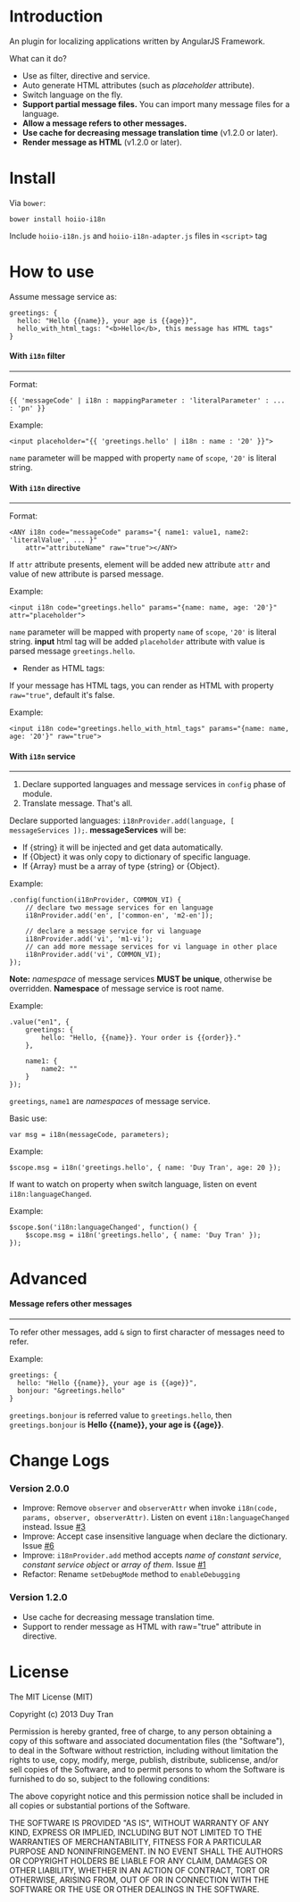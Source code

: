 Introduction
==============
An plugin for localizing applications written by AngularJS Framework.

What can it do?
* Use as filter, directive and service.
* Auto generate HTML attributes (such as *placeholder* attribute).
* Switch language on the fly.
* **Support partial message files.** You can import many message files for a language.
* **Allow a message refers to other messages.**
* **Use cache for decreasing message translation time** (v1.2.0 or later).
* **Render message as HTML** (v1.2.0 or later).

Install
===
Via `bower`:

    bower install hoiio-i18n
    
Include `hoiio-i18n.js` and `hoiio-i18n-adapter.js` files in `<script>` tag
    
How to use
===
Assume message service as:

    greetings: {
      hello: "Hello {{name}}, your age is {{age}}",
      hello_with_html_tags: "<b>Hello</b>, this message has HTML tags"
    }
    

#### With `i18n` filter ####
---
Format: 

    {{ 'messageCode' | i18n : mappingParameter : 'literalParameter' : ... : 'pn' }}

Example:

    <input placeholder="{{ 'greetings.hello' | i18n : name : '20' }}">
    
`name` parameter will be mapped with property `name` of `scope`, `'20'` is literal string.


#### With `i18n` directive ####
---
Format:

    <ANY i18n code="messageCode" params="{ name1: value1, name2: 'literalValue', ... }" 
        attr="attributeName" raw="true"></ANY>

If `attr` attribute presents, element will be added new attribute `attr` and value of new attribute is parsed message.

Example:

    <input i18n code="greetings.hello" params="{name: name, age: '20'}" attr="placeholder">
    
`name` parameter will be mapped with property `name` of `scope`, `'20'` is literal string. **input** html tag will be added `placeholder` attribute with value is parsed message `greetings.hello`.

* Render as HTML tags:

If your message has HTML tags, you can render as HTML with property `raw="true"`, default it's false.

Example:

    <input i18n code="greetings.hello_with_html_tags" params="{name: name, age: '20'}" raw="true">


#### With `i18n` service ####
---
1. Declare supported languages and message services in `config` phase of module.
2. Translate message. That's all.

Declare supported languages: `i18nProvider.add(language, [ messageServices ]);`. **messageServices** will be:

- If {string} it will be injected and get data automatically.
- If {Object} it was only copy to dictionary of specific language.
- If {Array} must be a array of type {string} or {Object}.


Example:
    
    .config(function(i18nProvider, COMMON_VI) {
        // declare two message services for en language
        i18nProvider.add('en', ['common-en', 'm2-en']);

        // declare a message service for vi language
        i18nProvider.add('vi', 'm1-vi');
        // can add more message services for vi language in other place
        i18nProvider.add('vi', COMMON_VI);
    });
    
**Note:** *namespace* of message services **MUST be unique**, otherwise be overridden. **Namespace** of message service is root name.

Example:

    .value("en1", {
        greetings: {
            hello: "Hello, {{name}}. Your order is {{order}}."
        },

        name1: {
            name2: ""
        }
    });

`greetings`, `name1` are *namespaces* of message service.

Basic use:

    var msg = i18n(messageCode, parameters);
    
Example:

    $scope.msg = i18n('greetings.hello', { name: 'Duy Tran', age: 20 });

If want to watch on property when switch language, listen on event `i18n:languageChanged`.

Example:

    $scope.$on('i18n:languageChanged', function() { 
        $scope.msg = i18n('greetings.hello', { name: 'Duy Tran' }); 
    });

Advanced
===

#### Message refers other messages ####
---
To refer other messages, add `&` sign to first character of messages need to refer.

Example:

    greetings: {
      hello: "Hello {{name}}, your age is {{age}}",
      bonjour: "&greetings.hello"
    }

`greetings.bonjour` is referred value to `greetings.hello`, then `greetings.bonjour` is **Hello {{name}}, your age is {{age}}**.

Change Logs
===
### Version 2.0.0 ###
- Improve: Remove `observer` and `observerAttr` when invoke `i18n(code, params, observer, observerAttr)`. Listen on event `i18n:languageChanged` instead. Issue [#3](https://github.com/kiddy2910/angularjs-i18n/issues/3)
- Improve: Accept case insensitive language when declare the dictionary. Issue [#6](https://github.com/kiddy2910/angularjs-i18n/issues/6)
- Improve: `i18nProvider.add` method accepts *name of constant service*, *constant service object* or *array of them*. Issue [#1](https://github.com/kiddy2910/angularjs-i18n/issues/1)
- Refactor: Rename `setDebugMode` method to `enableDebugging`

### Version 1.2.0 ###
- Use cache for decreasing message translation time.
- Support to render message as HTML with raw="true" attribute in directive.

License
===
The MIT License (MIT)

Copyright (c) 2013 Duy Tran

Permission is hereby granted, free of charge, to any person obtaining a copy of
this software and associated documentation files (the "Software"), to deal in
the Software without restriction, including without limitation the rights to
use, copy, modify, merge, publish, distribute, sublicense, and/or sell copies of
the Software, and to permit persons to whom the Software is furnished to do so,
subject to the following conditions:

The above copyright notice and this permission notice shall be included in all
copies or substantial portions of the Software.

THE SOFTWARE IS PROVIDED "AS IS", WITHOUT WARRANTY OF ANY KIND, EXPRESS OR
IMPLIED, INCLUDING BUT NOT LIMITED TO THE WARRANTIES OF MERCHANTABILITY, FITNESS
FOR A PARTICULAR PURPOSE AND NONINFRINGEMENT. IN NO EVENT SHALL THE AUTHORS OR
COPYRIGHT HOLDERS BE LIABLE FOR ANY CLAIM, DAMAGES OR OTHER LIABILITY, WHETHER
IN AN ACTION OF CONTRACT, TORT OR OTHERWISE, ARISING FROM, OUT OF OR IN
CONNECTION WITH THE SOFTWARE OR THE USE OR OTHER DEALINGS IN THE SOFTWARE.
